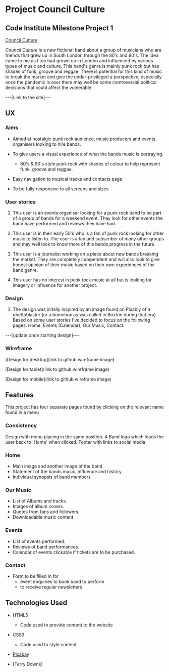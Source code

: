 # Project Council Culture

## Code Institute Milestone Project 1

[Council Culture](../images/cc-3.jpeg)

*Council Culture* is a new fictional band about a group of musicians who are friends that grew up in South London through the 80's and 90's.
The idea came to me as I too had grown up in London and influenced by various types of music and culture.
This band's genre is mainly punk rock but has shades of funk, groove and reggae.
There is potential for this kind of music to break the market and give the under-privileged a perspective, especially once the pandemic is over there may well be some controversial political decisions that could affect the vulnerable.

---[Link to the site]---

## UX

### Aims

- Aimed at nostalgic punk rock audience, music producers and events organisers looking to hire bands.

- To give users a visual experience of what the bands music is portraying.
    * 80's & 90's style punk rock with shades of colour to help represent funk, groove and reggae.

- Easy navigation to musical tracks and contacts page

- To be fully responsive to all screens and sizes

### User stories

1.  This user is an events organiser looking for a punk rock band to be part of a group of bands for a weekend event. They look for other events the band have performed and reviews they have had.

2. This user is in their early 50's who is a fan of punk rock looking for other music to listen to. The user is a fan and subscriber of many other groups and may well look to know more of this bands progress in the future.

3. This user is a journalist working on a piece about new bands breaking the market. They are completely independent and will also look to give honest opinion of their music based on their own experiences of the band genre.

4. This user has no interest in punk rock music at all but is looking for imagery or influence for another project.

### Design

1.  The design was initally inspired by an image found on Pixably of a ghettoblaster (or a boombox as was called in Brixton during that era). Based on some user stories I've decided to focus on the following pages: Home, Events (Calendar), Our Music, Contact.

---[update once starting design]---

### Wireframe

[Design for desktop](link to github wireframe image)

[Design for tablet](link to github wireframe image)

[Design for mobile](link to github wireframe image)

## Features

This project has four separate pages found by clicking on the relevant name found in a menu

### Consistency

Design with menu placing in the same position.
A Band logo which leads the user back to 'Home' when clicked.
Footer with links to social media

### Home

- Main image and another image of the band
- Statement of the bands music, influence and history
- Individual synopsis of band members

### Our Music

- List of Albums and tracks.
- Images of album covers.
- Quotes from fans and followers.
- Downloadable music content.

### Events

- List of events performed.
- Reviews of band performances.
- Calendar of events clickable if tickets are to be purchased.

### Contact

- Form to be filled in for 
    * event enquiries to book band to perform
    * to receive regular newsletters

## Technologies Used

- HTML5
    * Code used to provide content to the website

- CSS3
    * Code used to style content

- [Pixabay](https://pixabay.com/)
- [Terry Downs]